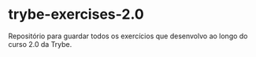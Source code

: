 # trybe-exercises-2.0
Repositório para guardar todos os exercícios que desenvolvo ao longo do curso 2.0 da Trybe.
